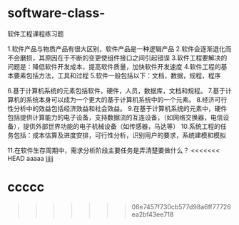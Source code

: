 # software-class-
软件工程课程练习题

1.软件产品与物质产品有很大区别，软件产品是一种逻辑产品
2.软件会逐渐退化而不会磨损，其原因在于不断的变更使组件接口之间引起错误
3.软件工程要解决的问题是：降低软件开发成本，提高软件质量，加快软件开发速度
4.软件工程的基本要素包括方法，工具和过程
5.软件一般包括以下：文档，数据，规程，程序

6.基于计算机系统的元素包括软件，硬件，人员，数据库，文档和规程。
7.基于计算机的系统本身可以成为一个更大的基于计算机系统中的一个元素。
8.经济可行性分析中的效益包括经济效益和社会效益。
9.在基于计算机系统的元素中，硬件包括提供计算能力的电子设备，支持数据流的互连设备，（如网络交换器，电信设备），提供外部世界功能的电子机械设备（如传感器，马达等）
10.系统工程的任务包括：成本估算及进度安排，可行性分析，识别用户的要求，系统建模和模拟


11.在软件生存周期中，需求分析阶段主要任务是弄清楚要做什么？
<<<<<<< HEAD
aaaaa
jjjjj

ccccc
=======

>>>>>>> 08e7457f730cb577d98a6ff77726ea2bf43ee718
